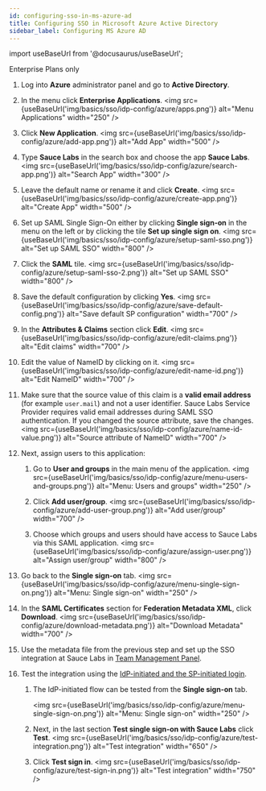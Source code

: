 ```yaml
---
id: configuring-sso-in-ms-azure-ad
title: Configuring SSO in Microsoft Azure Active Directory 
sidebar_label: Configuring MS Azure AD
---
```


import useBaseUrl from '@docusaurus/useBaseUrl';

<p><span className="sauceGreen">Enterprise Plans only</span></p>

1. Log into **Azure** administrator panel and go to **Active Directory**.
2. In the menu click **Enterprise Applications**.
   <img src={useBaseUrl('img/basics/sso/idp-config/azure/apps.png')} alt="Menu Applications" width="250" />

3. Click **New Application**.
   <img src={useBaseUrl('img/basics/sso/idp-config/azure/add-app.png')} alt="Add App" width="500" />

4. Type **Sauce Labs** in the search box and choose the app **Sauce Labs**.
   <img src={useBaseUrl('img/basics/sso/idp-config/azure/search-app.png')} alt="Search App" width="300" />

5. Leave the default name or rename it and click **Create**.
   <img src={useBaseUrl('img/basics/sso/idp-config/azure/create-app.png')} alt="Create App" width="500" />

6. Set up SAML Single Sign-On either by clicking **Single sign-on** in the menu on the left or by clicking the tile **Set up single sign on**.
   <img src={useBaseUrl('img/basics/sso/idp-config/azure/setup-saml-sso.png')} alt="Set up SAML SSO" width="800" />

7. Click the **SAML** tile.
   <img src={useBaseUrl('img/basics/sso/idp-config/azure/setup-saml-sso-2.png')} alt="Set up SAML SSO" width="800" />

8. Save the default configuration by clicking **Yes**.
   <img src={useBaseUrl('img/basics/sso/idp-config/azure/save-default-config.png')} alt="Save default SP configuration" width="700" />

9. In the **Attributes & Claims** section click **Edit**.
   <img src={useBaseUrl('img/basics/sso/idp-config/azure/edit-claims.png')} alt="Edit claims" width="700" />

10. Edit the value of NameID by clicking on it.
    <img src={useBaseUrl('img/basics/sso/idp-config/azure/edit-name-id.png')} alt="Edit NameID" width="700" />

11. Make sure that the source value of this claim is a **valid email address** (for example `user.mail`) and not a user identifier. Sauce Labs Service Provider requires valid email addresses during SAML SSO authentication. If you changed the source attribute, save the changes.
    <img src={useBaseUrl('img/basics/sso/idp-config/azure/name-id-value.png')} alt="Source attribute of NameID" width="700" />

12. Next, assign users to this application:

    1. Go to **User and groups** in the main menu of the application.
       <img src={useBaseUrl('img/basics/sso/idp-config/azure/menu-users-and-groups.png')} alt="Menu: Users and groups" width="250" />

    2. Click **Add user/group**.
       <img src={useBaseUrl('img/basics/sso/idp-config/azure/add-user-group.png')} alt="Add user/group" width="700" />

    3. Choose which groups and users should have access to Sauce Labs via this SAML application.
       <img src={useBaseUrl('img/basics/sso/idp-config/azure/assign-user.png')} alt="Assign user/group" width="800" />

13. Go back to the **Single sign-on** tab.
    <img src={useBaseUrl('img/basics/sso/idp-config/azure/menu-single-sign-on.png')} alt="Menu: Single sign-on" width="250" />

14. In the **SAML Certificates** section for **Federation Metadata XML**, click **Download**.
    <img src={useBaseUrl('img/basics/sso/idp-config/azure/download-metadata.png')} alt="Download Metadata" width="700" />

15. Use the metadata file from the previous step and set up the SSO integration at Sauce Labs in [Team Management Panel](/basics/sso/setting-up-sso#integrating-with-sauce-labs-service-provider).

16. Test the integration using the [IdP-initiated and the SP-initiated login](/basics/sso/logging-in-via-sso).

    1. The IdP-initiated flow can be tested from the **Single sign-on** tab.

       <img src={useBaseUrl('img/basics/sso/idp-config/azure/menu-single-sign-on.png')} alt="Menu: Single sign-on" width="250" />

    2. Next, in the last section **Test single sign-on with Sauce Labs** click **Test**.
       <img src={useBaseUrl('img/basics/sso/idp-config/azure/test-integration.png')} alt="Test integration" width="650" />
    3. Click **Test sign in**.
       <img src={useBaseUrl('img/basics/sso/idp-config/azure/test-sign-in.png')} alt="Test integration" width="750" />
